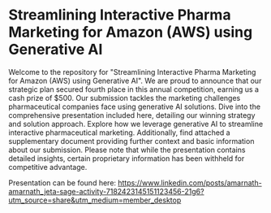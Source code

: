 # Streamlining Interactive Pharma Marketing for Amazon (AWS) using Generative AI
Welcome to the repository for "Streamlining Interactive Pharma Marketing for Amazon (AWS) using Generative AI". We are proud to announce that our strategic plan secured fourth place in this annual competition, earning us a cash prize of $500.
Our submission tackles the marketing challenges pharmaceutical companies face using generative AI solutions. Dive into the comprehensive presentation included here, detailing our winning strategy and solution approach. Explore how we leverage generative AI to streamline interactive pharmaceutical marketing. Additionally, find attached a supplementary document providing further context and basic information about our submission. Please note that while the presentation contains detailed insights, certain proprietary information has been withheld for competitive advantage.

Presentation can be found here: https://www.linkedin.com/posts/amarnath-amarnath_jeta-sage-activity-7182423145151123456-21g6?utm_source=share&utm_medium=member_desktop
